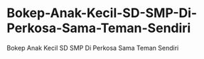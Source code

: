 # Bokep-Anak-Kecil-SD-SMP-Di-Perkosa-Sama-Teman-Sendiri
Bokep Anak Kecil SD SMP Di Perkosa Sama Teman Sendiri
